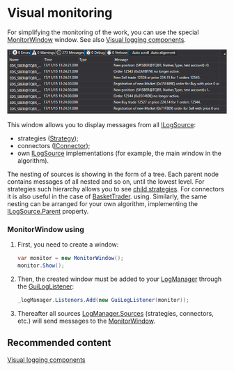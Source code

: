 # Visual monitoring

For simplifying the monitoring of the work, you can use the special [MonitorWindow](xref:StockSharp.Xaml.MonitorWindow) window. See also [Visual logging components](GuiLogging.md). 

![GUI LogControl](../images/GUI_LogControl.png)

This window allows you to display messages from all [ILogSource](xref:StockSharp.Logging.ILogSource): 

- strategies ([Strategy](xref:StockSharp.Algo.Strategies.Strategy));
- connectors ([IConnector](xref:StockSharp.BusinessEntities.IConnector));
- own [ILogSource](xref:StockSharp.Logging.ILogSource) implementations (for example, the main window in the algorithm).

The nesting of sources is showing in the form of a tree. Each parent node contains messages of all nested and so on, until the lowest level. For strategies such hierarchy allows you to see [child strategies](StrategyChilds.md). For connectors it is also useful in the case of [BasketTrader](API_Connectors.md). using. Similarly, the same nesting can be arranged for your own algorithm, implementing the [ILogSource.Parent](xref:StockSharp.Logging.ILogSource.Parent) property. 

### MonitorWindow using

1. First, you need to create a window:

   ```cs
   var monitor = new MonitorWindow();
   monitor.Show();
   ```
2. Then, the created window must be added to your [LogManager](xref:StockSharp.Logging.LogManager) through the [GuiLogListener](xref:StockSharp.Xaml.GuiLogListener):

   ```cs
   _logManager.Listeners.Add(new GuiLogListener(monitor));
   ```
3. Thereafter all sources [LogManager.Sources](xref:StockSharp.Logging.LogManager.Sources) (strategies, connectors, etc.) will send messages to the [MonitorWindow](xref:StockSharp.Xaml.MonitorWindow).

## Recommended content

[Visual logging components](GuiLogging.md)
